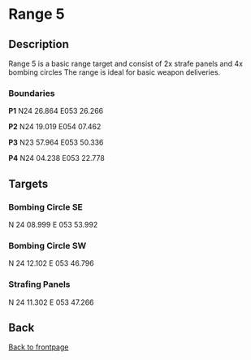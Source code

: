 # Range 5

## Description
Range 5 is a basic range target and consist of 2x strafe panels and 4x bombing circles
The range is ideal for basic weapon deliveries.

### Boundaries

**P1**   N24 26.864 E053 26.266

**P2**   N24 19.019 E054 07.462

**P3**   N23 57.964 E053 50.336

**P4**   N24 04.238 E053 22.778

## Targets

### Bombing Circle SE
N 24 08.999 E 053 53.992

### Bombing Circle SW
N 24 12.102 E 053 46.796

### Strafing Panels
N 24 11.302 E 053 47.266


## Back
[Back to frontpage](https://132nd-vwing.github.io/ATRM_Brief/)
